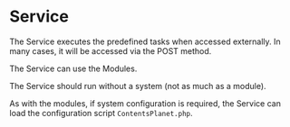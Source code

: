# Service

The Service executes the predefined tasks when accessed externally.
In many cases, it will be accessed via the POST method.

The Service can use the Modules.

The Service should run without a system (not as much as a module).

As with the modules, if system configuration is required, the Service can load the configuration script `ContentsPlanet.php`.
